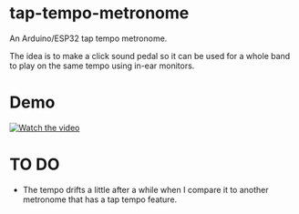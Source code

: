 # tap-tempo-metronome
An Arduino/ESP32 tap tempo metronome.

The idea is to make a click sound pedal so it can be used for a whole band to play on the same tempo using in-ear monitors.

# Demo
[![Watch the video](https://img.youtube.com/vi/L8t3dnWIaiE/0.jpg)](https://www.youtube.com/watch?v=L8t3dnWIaiE)

# TO DO
- The tempo drifts a little after a while when I compare it to another metronome that has a tap tempo feature.
